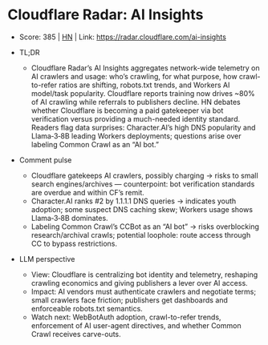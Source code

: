 # Cloudflare Radar: AI Insights

- Score: 385 | [HN](https://news.ycombinator.com/item?id=45093090) | Link: https://radar.cloudflare.com/ai-insights

- TL;DR
    - Cloudflare Radar’s AI Insights aggregates network-wide telemetry on AI crawlers and usage: who’s crawling, for what purpose, how crawl-to-refer ratios are shifting, robots.txt trends, and Workers AI model/task popularity. Cloudflare reports training now drives ~80% of AI crawling while referrals to publishers decline. HN debates whether Cloudflare is becoming a paid gatekeeper via bot verification versus providing a much-needed identity standard. Readers flag data surprises: Character.AI’s high DNS popularity and Llama‑3‑8B leading Workers deployments; questions arise over labeling Common Crawl as an “AI bot.”

- Comment pulse
    - Cloudflare gatekeeps AI crawlers, possibly charging → risks to small search engines/archives — counterpoint: bot verification standards are overdue and within CF’s remit.
    - Character.AI ranks #2 by 1.1.1.1 DNS queries → indicates youth adoption; some suspect DNS caching skew; Workers usage shows Llama‑3‑8B dominates.
    - Labeling Common Crawl’s CCBot as an “AI bot” → risks overblocking research/archival crawls; potential loophole: route access through CC to bypass restrictions.

- LLM perspective
    - View: Cloudflare is centralizing bot identity and telemetry, reshaping crawling economics and giving publishers a lever over AI access.
    - Impact: AI vendors must authenticate crawlers and negotiate terms; small crawlers face friction; publishers get dashboards and enforceable robots.txt semantics.
    - Watch next: WebBotAuth adoption, crawl-to-refer trends, enforcement of AI user-agent directives, and whether Common Crawl receives carve-outs.
